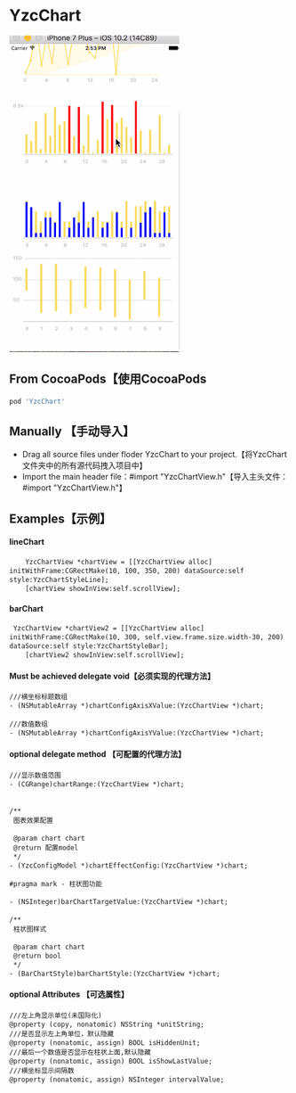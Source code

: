 # YzcChart
 ![img](https://github.com/Yzc-jason/YzcChart/blob/master/chartGIf.gif)
 
## From CocoaPods【使用CocoaPods

```ruby
pod 'YzcChart'
```
## Manually 【手动导入】
- Drag all source files under floder YzcChart to your project.【将YzcChart文件夹中的所有源代码拽入项目中】
- Import the main header file：#import "YzcChartView.h"【导入主头文件：#import "YzcChartView.h"】

## Examples【示例】
#### lineChart
```objc
    YzcChartView *chartView = [[YzcChartView alloc] initWithFrame:CGRectMake(10, 100, 350, 200) dataSource:self style:YzcChartStyleLine];
    [chartView showInView:self.scrollView];

```
#### barChart
```objc
 YzcChartView *chartView2 = [[YzcChartView alloc] initWithFrame:CGRectMake(10, 300, self.view.frame.size.width-30, 200) dataSource:self style:YzcChartStyleBar];
    [chartView2 showInView:self.scrollView];
```
#### Must be achieved delegate void【必须实现的代理方法】
```objc
///横坐标标题数组
- (NSMutableArray *)chartConfigAxisXValue:(YzcChartView *)chart;

///数值数组
- (NSMutableArray *)chartConfigAxisYValue:(YzcChartView *)chart;

```

#### optional delegate method 【可配置的代理方法】
```objc
///显示数值范围
- (CGRange)chartRange:(YzcChartView *)chart;


/**
 图表效果配置

 @param chart chart
 @return 配置model
 */
- (YzcConfigModel *)chartEffectConfig:(YzcChartView *)chart;

#pragma mark - 柱状图功能

- (NSInteger)barChartTargetValue:(YzcChartView *)chart;

/**
 柱状图样式

 @param chart chart
 @return bool
 */
- (BarChartStyle)barChartStyle:(YzcChartView *)chart;
```

#### optional Attributes 【可选属性】
```objc
///左上角显示单位(未国际化)
@property (copy, nonatomic) NSString *unitString;
///是否显示左上角单位，默认隐藏
@property (nonatomic, assign) BOOL isHiddenUnit;
///最后一个数值是否显示在柱状上面,默认隐藏
@property (nonatomic, assign) BOOL isShowLastValue;
///横坐标显示间隔数
@property (nonatomic, assign) NSInteger intervalValue;

```

